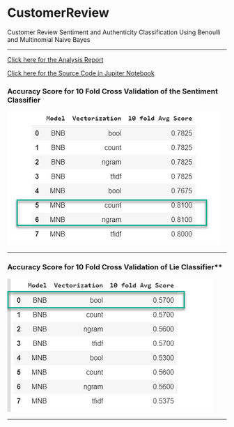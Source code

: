 # CustomerReview
Customer Review Sentiment and Authenticity Classification Using Benoulli and Multinomial Naive Bayes
***
[Click here for the Analysis Report]()

[Click here for the Source Code in Jupiter Notebook](https://github.com/toraaglobal/CustomerReview/blob/master/text_Benoulli_Multinomial_Naive_Bayes_Sci_kit_Learn.ipynb) 

### Accuracy Score for 10 Fold Cross Validation of the Sentiment Classifier
![accuracy_score_sentiment](https://github.com/toraaglobal/CustomerReview/blob/master/accuracy_score_sentiment.jpg)

***

### Accuracy Score for 10 Fold Cross Validation of Lie Classifier**
![accuracy_score_lie](https://github.com/toraaglobal/CustomerReview/blob/master/Accuracy_Score_Lie.jpg)

***

